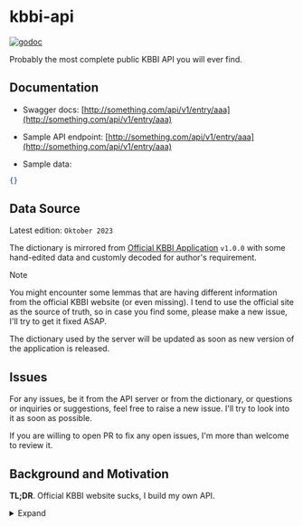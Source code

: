 # kbbi-api

[![godoc](https://godoc.org/github.com/raf555/kbbi-api/pkg/kbbi?status.svg)][godoc]

[godoc]: https://godoc.org/github.com/raf555/kbbi-api/pkg/kbbi

Probably the most complete public KBBI API you will ever find. 


## Documentation

- Swagger docs: [http://something.com/api/v1/entry/aaa](http://something.com/api/v1/entry/aaa)

- Sample API endpoint: [http://something.com/api/v1/entry/aaa](http://something.com/api/v1/entry/aaa)

- Sample data:

```json
{}
```


## Data Source

Latest edition: `Oktober 2023`

The dictionary is mirrored from [Official KBBI Application][] `v1.0.0` with some hand-edited data and customly decoded for author's requirement.

> [!NOTE]  
> You might encounter some lemmas that are having different information from the official KBBI website (or even missing). I tend to use the official site as the source of truth, so in case you find some, please make a new issue, I'll try to get it fixed ASAP.

The dictionary used by the server will be updated as soon as new version of the application is released.

## Issues

For any issues, be it from the API server or from the dictionary, or questions or inquiries or suggestions, feel free to raise a new issue. I'll try to look into it as soon as possible.

If you are willing to open PR to fix any open issues, I'm more than welcome to review it.

## Background and Motivation

**TL;DR**. Official KBBI website sucks, I build my own API.

<details>
  <summary>Expand</summary>

Due to recent [Official KBBI Website][] introducing Cloudflare firewall to their site and limiting user's request to only a couple of lemmas for each day, my personal chatbot which scraps the website for the lemma information became unusable. Even as an actual user, it is kind of frustrating, really.

<img width="942" alt="Image" src="https://github.com/user-attachments/assets/7dc09b77-cde6-4140-ab84-f129823c7816" />

I did a bit of research to find a free public KBBI API on the internet, but most of them don't really give the information that I need that I have used on the chatbot (e.g. they does not fully cover the KBBI lemma response cases). Most of the APIs I found are also doing scraping to the KBBI website, which makes them unusable anyway. I found some that uses offline data though, but most of them are outdated already, and they don't really fit into my chatbot.

Since I'm too lazy to make a Cloudflare bypasser, I decided to make this API server. Since I want to make the information provided by this API to be as complete as possible and as fast as possible (for my chatbot), I opted for looking into the [Official KBBI Application][] since it is offline and it should have all the information I need.

Long story short, I was able to scrap all lemmas from there *(I won't tell how I did this though (yet?))*. All data used in this API is completely from the application (with some additional hand-edited data). They are then decoded and parsed to fit my requirement. It ends up perfectly as I wanted. The final product is the one you see on the API response.

Feel free to use the API as much as you want, there is no rate limiting as of now (**not yet, at least**). As long as the server can handle the traffic and does not exceed the free resources usage on the cloud provider I used, lol.
</details>

[Official KBBI Website]: https://kbbi.kemdikbud.go.id/

[Official KBBI Application]: https://play.google.com/store/apps/details?id=yuku.kbbi5
